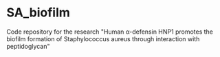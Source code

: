 # SA_biofilm
Code repository for the research "Human α-defensin HNP1 promotes the biofilm formation of Staphylococcus aureus through interaction with peptidoglycan"
